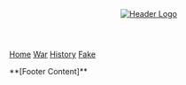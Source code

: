 <div class="theme-default">
  <header>
    <a href="/">
      <img src="/media/site/header.png" alt="Header Logo" class="logo" />
    </a>
  </header>
  <nav>
  
[Home](/)
[War](/war)
[History](/history)
[Fake](/fake)
  
  </nav>
  
  <article>
    <templateContent></templateContent>
  </article>
  
  <footer>
    **[Footer Content]**
  </footer>
</div>
